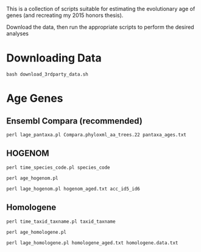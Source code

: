 This is a collection of scripts suitable for estimating the evolutionary age of genes (and recreating my 2015 honors thesis).

Download the data, then run the appropriate scripts to perform the desired analyses

Downloading Data
================
`bash download_3rdparty_data.sh`

Age Genes
=========

Ensembl Compara (recommended)
-----------------------------
`perl lage_pantaxa.pl Compara.phyloxml_aa_trees.22 pantaxa_ages.txt`

HOGENOM
-------
`perl time_species_code.pl species_code`

`perl age_hogenom.pl`

`perl lage_hogenom.pl hogenom_aged.txt acc_id5_id6`

Homologene
----------
`perl time_taxid_taxname.pl taxid_taxname`

`perl age_homologene.pl`

`perl lage_homologene.pl homologene_aged.txt homologene.data.txt`
